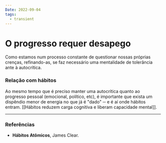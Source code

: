 ```yaml
---
Date: 2022-09-04
tags:
  - transient
---
```

# O progresso requer desapego
Como estamos num processo constante de questionar nossas próprias crenças, refinando-as, se faz necessário uma mentalidade de tolerância ante à autocrítica.

### Relação com hábitos
Ao mesmo tempo que é preciso manter uma autocrítica quanto ao progresso pessoal (emocional, político, etc), é importante que exista um dispêndio menor de energia no que já é "dado" ─ e é aí onde hábitos entram. [[Hábitos reduzem carga cognitiva e liberam capacidade mental]].

---
### Referências
- **Hábitos Atômicos**, James Clear.